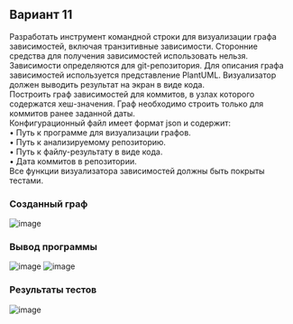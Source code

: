 ## Вариант 11
Разработать инструмент командной строки для визуализации графа зависимостей, включая транзитивные зависимости. Сторонние средства для получения зависимостей использовать нельзя.  
Зависимости определяются для git-репозитория. Для описания графа зависимостей используется представление PlantUML. Визуализатор должен
выводить результат на экран в виде кода.  
Построить граф зависимостей для коммитов, в узлах которого содержатся хеш-значения. Граф необходимо строить только для коммитов ранее заданной
даты.  
Конфигурационный файл имеет формат json и содержит:  
• Путь к программе для визуализации графов.  
• Путь к анализируемому репозиторию.  
• Путь к файлу-результату в виде кода.  
• Дата коммитов в репозитории.  
Все функции визуализатора зависимостей должны быть покрыты тестами.  
### Созданный граф
![image](https://github.com/lckate/konfig_menegment/blob/main/home_work2/result.png)
### Вывод программы
![image](https://github.com/lckate/konfig_menegment/blob/main/home_work2/Screenshot%202024-12-09%20042633.png)
![image](https://github.com/lckate/konfig_menegment/blob/main/home_work2/Screenshot%202024-12-09%20042657.png)

### Результаты тестов
![image](https://github.com/lckate/konfig_menegment/blob/main/home_work2/Screenshot%202024-12-09%20042707.png)
